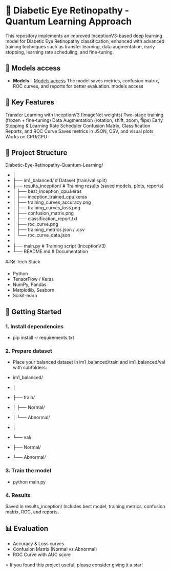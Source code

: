 # 🧠 Diabetic Eye Retinopathy - Quantum Learning Approach

This repository implements an improved InceptionV3-based deep learning model for Diabetic Eye Retinopathy classification, enhanced with advanced training techniques such as transfer learning, data augmentation, early stopping, learning rate scheduling, and fine-tuning.
## 🔗 Models access
- **Models** –  [Models access](https://drive.google.com/drive/folders/1DancdgGfjHD-Fg3RL0OekzJl7iDEUfq3?usp=sharing)
The model saves metrics, confusion matrix, ROC curves, and reports for better evaluation.
models access 
## 📌 Key Features
Transfer Learning with InceptionV3 (ImageNet weights)
Two-stage training (frozen + fine-tuning)
Data Augmentation (rotation, shift, zoom, flips)
Early Stopping & Learning Rate Scheduler
Confusion Matrix, Classification Reports, and ROC Curve
Saves metrics in JSON, CSV, and visual plots
Works on CPU/GPU

## 📂 Project Structure
Diabetic-Eye-Retinopathy-Quantum-Learning/
- │
- ├── im1_balanced/ # Dataset (train/val split)
- ├── results_inception/ # Training results (saved models, plots, reports)
- │ ├── best_inception_cpu.keras
- │ ├── inception_trained_cpu.keras
- │ ├── training_curves_accuracy.png
- │ ├── training_curves_loss.png
- │ ├── confusion_matrix.png
- │ ├── classification_report.txt
- │ ├── roc_curve.png
- │ ├── training_metrics.json / .csv
- │ └── roc_curve_data.json
- │
- ├── main.py # Training script (InceptionV3)
- └── README.md # Documentation

##🛠️ Tech Stack
- Python
- TensorFlow / Keras
- NumPy, Pandas
- Matplotlib, Seaborn
- Scikit-learn

## 🚀 Getting Started
### 1. Install dependencies
- pip install -r requirements.txt

### 2. Prepare dataset
- Place your balanced dataset in im1_balanced/train and im1_balanced/val with subfolders:

- im1_balanced/
- │
- ├── train/
- │ ├── Normal/
- │ └── Abnormal/
- │
- └── val/
- ├── Normal/
- └── Abnormal/

### 3. Train the model
- python main.py

### 4. Results
Saved in results_inception/
Includes best model, training metrics, confusion matrix, ROC, and reports.

## 📊 Evaluation
- Accuracy & Loss curves
- Confusion Matrix (Normal vs Abnormal)
- ROC Curve with AUC score

⭐ If you found this project useful, please consider giving it a star!

